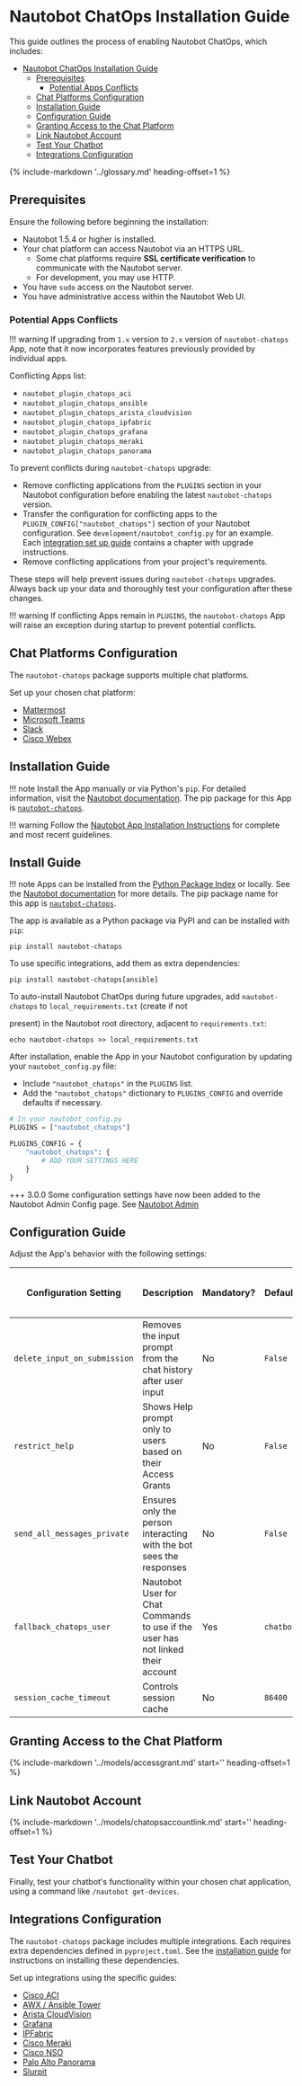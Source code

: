 # Nautobot ChatOps Installation Guide

This guide outlines the process of enabling Nautobot ChatOps, which includes:

- [Nautobot ChatOps Installation Guide](#nautobot-chatops-installation-guide)
    - [Prerequisites](#prerequisites)
        - [Potential Apps Conflicts](#potential-apps-conflicts)
    - [Chat Platforms Configuration](#chat-platforms-configuration)
    - [Installation Guide](#installation-guide)
    - [Configuration Guide](#configuration-guide)
    - [Granting Access to the Chat Platform](#granting-access-to-the-chat-platform)
    - [Link Nautobot Account](#link-nautobot-account)
    - [Test Your Chatbot](#test-your-chatbot)
    - [Integrations Configuration](#integrations-configuration)

{% include-markdown '../glossary.md' heading-offset=1 %}

## Prerequisites

Ensure the following before beginning the installation:

- Nautobot 1.5.4 or higher is installed.
- Your chat platform can access Nautobot via an HTTPS URL.
    - Some chat platforms require **SSL certificate verification** to communicate with the Nautobot server.
    - For development, you may use HTTP.
- You have `sudo` access on the Nautobot server.
- You have administrative access within the Nautobot Web UI.

### Potential Apps Conflicts

!!! warning
    If upgrading from `1.x` version to `2.x` version of `nautobot-chatops` App, note that it now incorporates features previously provided by individual apps.

Conflicting Apps list:

- `nautobot_plugin_chatops_aci`
- `nautobot_plugin_chatops_ansible`
- `nautobot_plugin_chatops_arista_cloudvision`
- `nautobot_plugin_chatops_ipfabric`
- `nautobot_plugin_chatops_grafana`
- `nautobot_plugin_chatops_meraki`
- `nautobot_plugin_chatops_panorama`

To prevent conflicts during `nautobot-chatops` upgrade:

- Remove conflicting applications from the `PLUGINS` section in your Nautobot configuration before enabling the latest `nautobot-chatops` version.
- Transfer the configuration for conflicting apps to the `PLUGIN_CONFIG["nautobot_chatops"]` section of your Nautobot configuration. See `development/nautobot_config.py` for an example. Each [integration set up guide](#integrations-configuration) contains a chapter with upgrade instructions.
- Remove conflicting applications from your project's requirements.

These steps will help prevent issues during `nautobot-chatops` upgrades. Always back up your data and thoroughly test your configuration after these changes.

!!! warning
    If conflicting Apps remain in `PLUGINS`, the `nautobot-chatops` App will raise an exception during startup to prevent potential conflicts.

## Chat Platforms Configuration

The `nautobot-chatops` package supports multiple chat platforms.

Set up your chosen chat platform:

- [Mattermost](./platforms/mattermost.md)
- [Microsoft Teams](./platforms/microsoft_teams.md)
- [Slack](./platforms/slack.md)
- [Cisco Webex](./platforms/webex.md)

## Installation Guide

!!! note
    Install the App manually or via Python's `pip`. For detailed information, visit the [Nautobot documentation](https://nautobot.readthedocs.io/en/latest/plugins/#install-the-package). The pip package for this App is [`nautobot-chatops`](https://pypi.org/project/nautobot-chatops/).

!!! warning
    Follow the [Nautobot App Installation Instructions](https://nautobot.readthedocs.io/en/stable/plugins/#installing-plugins) for complete and most recent guidelines.

## Install Guide

!!! note
    Apps can be installed from the [Python Package Index](https://pypi.org/) or locally. See the [Nautobot documentation](https://docs.nautobot.com/projects/core/en/stable/user-guide/administration/installation/app-install/) for more details. The pip package name for this app is [`nautobot-chatops`](https://pypi.org/project/nautobot-chatops/).

The app is available as a Python package via PyPI and can be installed with `pip`:

```shell
pip install nautobot-chatops
```

To use specific integrations, add them as extra dependencies:

```shell
pip install nautobot-chatops[ansible]
```

To auto-install Nautobot ChatOps during future upgrades, add `nautobot-chatops` to `local_requirements.txt` (create if not

 present) in the Nautobot root directory, adjacent to `requirements.txt`:

```no-highlight
echo nautobot-chatops >> local_requirements.txt
```

After installation, enable the App in your Nautobot configuration by updating your `nautobot_config.py` file:

- Include `"nautobot_chatops"` in the `PLUGINS` list.
- Add the `"nautobot_chatops"` dictionary to `PLUGINS_CONFIG` and override defaults if necessary.

```python
# In your nautobot_config.py
PLUGINS = ["nautobot_chatops"]

PLUGINS_CONFIG = {
    "nautobot_chatops": {
        # ADD YOUR SETTINGS HERE
    }
}
```

+++ 3.0.0
    Some configuration settings have now been added to the Nautobot Admin Config page. See [Nautobot Admin](https://docs.nautobot.com/projects/core/en/stable/configuration/optional-settings/?h=administr#administratively-configurable-settings)

## Configuration Guide

Adjust the App's behavior with the following settings:

| Configuration Setting | Description | Mandatory? | Default | Available on Admin Config |
| - | - | - | - | - |
| `delete_input_on_submission` | Removes the input prompt from the chat history after user input | No | `False` | No |
| `restrict_help` | Shows Help prompt only to users based on their Access Grants | No | `False` | No |
| `send_all_messages_private` | Ensures only the person interacting with the bot sees the responses | No | `False` | No |
| `fallback_chatops_user` | Nautobot User for Chat Commands to use if the user has not linked their account | Yes | `chatbot` | Yes |
| `session_cache_timeout` | Controls session cache | No | `86400` | No |

## Granting Access to the Chat Platform

{%
    include-markdown '../models/accessgrant.md'
    start='<!--access-grant-->'
    heading-offset=1
%}

## Link Nautobot Account

{%
    include-markdown '../models/chatopsaccountlink.md'
    start='<!--account-link-->'
    heading-offset=1
%}

## Test Your Chatbot

Finally, test your chatbot's functionality within your chosen chat application, using a command like `/nautobot get-devices`.

## Integrations Configuration

The `nautobot-chatops` package includes multiple integrations. Each requires extra dependencies defined in `pyproject.toml`. See the [installation guide](#installation-guide) for instructions on installing these dependencies.

Set up integrations using the specific guides:

- [Cisco ACI](./integrations/aci.md)
- [AWX / Ansible Tower](./integrations/ansible.md)
- [Arista CloudVision](./integrations/aristacv.md)
- [Grafana](./integrations/grafana.md)
- [IPFabric](./integrations/ipfabric.md)
- [Cisco Meraki](./integrations/meraki.md)
- [Cisco NSO](./integrations/nso.md)
- [Palo Alto Panorama](./integrations/panorama.md)
- [Slurpit](./integrations/slurpit.md)
